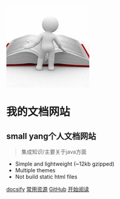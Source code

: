![logo](https://raw.githubusercontent.com/marionlxy/material/newew_branch/logo.jpg)
# 我的文档网站
## small yang个人文档网站
> 集成知识/主要关于java方面

* Simple and lightweight (~12kb gzipped)
* Multiple themes
* Not build static html files

[docsify](https://segmentfault.com/a/1190000017576714)
[常用资源](https://shimo.im/docs/PKKjQLwBfX0DgG0J/)
[GitHub](<https://github.com/marionlxy/material>)
[开始阅读](#Headline)



